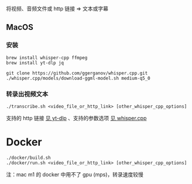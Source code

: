 将视频、音频文件或 http 链接 => 文本或字幕

## MacOS

### 安装

```
brew install whisper-cpp ffmpeg
brew install yt-dlp jq

git clone https://github.com/ggerganov/whisper.cpp.git
./whisper.cpp/models/download-ggml-model.sh medium-q5_0
```

### 转录出视频文本

```
./transcribe.sh <video_file_or_http_link> [other_whisper_cpp_options]
```

支持的 http 链接 [见 yt-dlp](https://github.com/yt-dlp/yt-dlp/tree/master/yt_dlp/extractor) 、支持的参数选项 [见 whisper.cpp](https://github.com/ggerganov/whisper.cpp)

# Docker

```
./docker/build.sh
./docker/run.sh <video_file_or_http_link> [other_whisper_cpp_options]
```

注：mac m1 的 docker 中用不了 gpu (mps)，转录速度较慢
